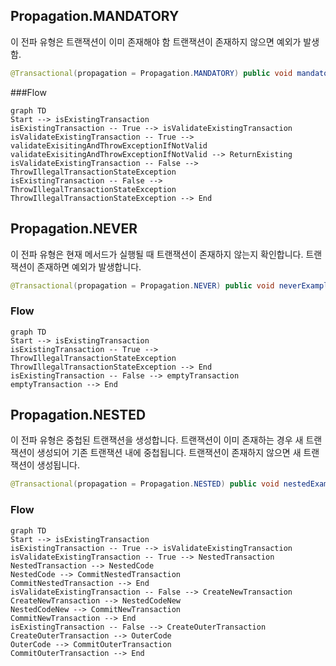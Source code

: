 

## Propagation.MANDATORY

이 전파 유형은 트랜잭션이 이미 존재해야 함
트랜잭션이 존재하지 않으면 예외가 발생함.

```java
@Transactional(propagation = Propagation.MANDATORY) public void mandatoryExample(String user) { // ... }
```

###Flow

```mermaid
graph TD
Start --> isExistingTransaction
isExistingTransaction -- True --> isValidateExistingTransaction
isValidateExistingTransaction -- True --> validateExisitingAndThrowExceptionIfNotValid
validateExisitingAndThrowExceptionIfNotValid --> ReturnExisting
isValidateExistingTransaction -- False --> ThrowIllegalTransactionStateException
isExistingTransaction -- False --> ThrowIllegalTransactionStateException
ThrowIllegalTransactionStateException --> End

```



## Propagation.NEVER

이 전파 유형은 현재 메서드가 실행될 때 트랜잭션이 존재하지 않는지 확인합니다. 
트랜잭션이 존재하면 예외가 발생합니다.

```java
@Transactional(propagation = Propagation.NEVER) public void neverExample(String user) { // ... }
```


### Flow

```mermaid
graph TD
Start --> isExistingTransaction
isExistingTransaction -- True --> ThrowIllegalTransactionStateException
ThrowIllegalTransactionStateException --> End
isExistingTransaction -- False --> emptyTransaction
emptyTransaction --> End

```


## Propagation.NESTED

이 전파 유형은 중첩된 트랜잭션을 생성합니다. 
트랜잭션이 이미 존재하는 경우 새 트랜잭션이 생성되어 기존 트랜잭션 내에 중첩됩니다. 
트랜잭션이 존재하지 않으면 새 트랜잭션이 생성됩니다.

```java
@Transactional(propagation = Propagation.NESTED) public void nestedExample(String user) { // ... }
```


### Flow

```mermaid
graph TD
Start --> isExistingTransaction
isExistingTransaction -- True --> isValidateExistingTransaction
isValidateExistingTransaction -- True --> NestedTransaction
NestedTransaction --> NestedCode
NestedCode --> CommitNestedTransaction
CommitNestedTransaction --> End
isValidateExistingTransaction -- False --> CreateNewTransaction
CreateNewTransaction --> NestedCodeNew
NestedCodeNew --> CommitNewTransaction
CommitNewTransaction --> End
isExistingTransaction -- False --> CreateOuterTransaction
CreateOuterTransaction --> OuterCode
OuterCode --> CommitOuterTransaction
CommitOuterTransaction --> End

```